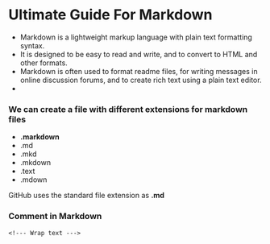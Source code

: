# Ultimate Guide For Markdown
- Markdown is a lightweight markup language with plain text formatting syntax. 
- It is designed to be easy to read and write, and to convert to HTML and other formats. 
- Markdown is often used to format readme files, for writing messages in online discussion forums, and to create rich text using a plain text editor.
- 
### We can create a file with different extensions for markdown files

- **.markdown**
- .md
- .mkd
- .mkdown
- .text
- .mdown
  
GitHub uses the standard file extension as **.md**
### Comment in Markdown
`<!--- Wrap text --->`



